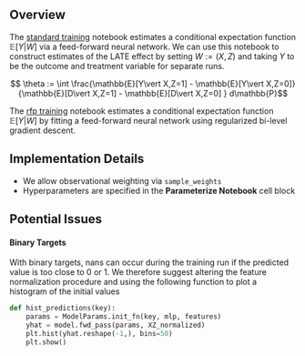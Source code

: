 ## Overview
The [standard training](https://github.com/pharringtonp19/rfp/blob/main/notebooks-scripts/standard_training.ipynb) notebook estimates a conditional expectation function $\mathbb{E}[Y \vert W]$ via a feed-forward neural network. We can use this notebook to construct estimates of the LATE effect by setting $W := (X, Z)$ and taking $Y$ to be the outcome and treatment variable for separate runs.

$$ \theta := \int \frac{\mathbb{E}[Y\vert X,Z=1] - \mathbb{E}[Y\vert X,Z=0]}{\mathbb{E}[D\vert X,Z=1] - \mathbb{E}[D\vert X,Z=0] } d\mathbb{P}$$

The [rfp training](https://github.com/pharringtonp19/rfp/blob/main/notebooks-scripts/rfp_training.ipynb) notebook estimates a conditional expectation function $\mathbb{E}[Y \vert W]$ by fitting a feed-forward neural network using regularized bi-level gradient descent.


## **Implementation Details**

- We allow observational weighting via `sample_weights`
- Hyperparameters are specified in the **Parameterize Notebook** cell block


## Potential Issues

#### Binary Targets
With binary targets, nans can occur during the training run if the predicted value is too close to 0 or 1. We therefore suggest altering the feature normalization procedure and using the following function to plot a histogram of the initial values 

```python
def hist_predictions(key):
    params = ModelParams.init_fn(key, mlp, features)
    yhat = model.fwd_pass(params, XZ_normalized)
    plt.hist(yhat.reshape(-1,), bins=50)
    plt.show()
```
